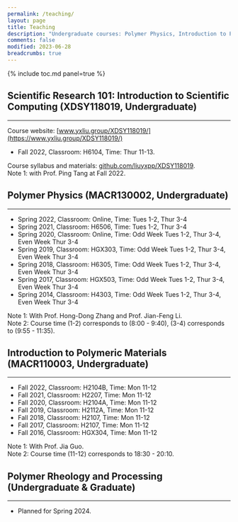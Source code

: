 ```yaml
---
permalink: /teaching/
layout: page
title: Teaching
description: "Undergraduate courses: Polymer Physics, Introduction to Polymeric Materials."
comments: false
modified: 2023-06-28
breadcrumbs: true
---
```


{% include toc.md panel=true %}

## Scientific Research 101: Introduction to Scientific Computing (XDSY118019, Undergraduate)
-----

Course website: [www.yxliu.group/XDSY118019/](https://www.yxliu.group/XDSY118019/)

- Fall 2022, Classroom: H6104, Time: Thur 11-13.

Course syllabus and materials: [github.com/liuyxpp/XDSY118019](https://github.com/liuyxpp/XDSY118019).<br>
Note 1: with Prof. Ping Tang at Fall 2022.

## Polymer Physics (MACR130002, Undergraduate)
-----

- Spring 2022, Classroom: Online, Time: Tues 1-2, Thur 3-4
- Spring 2021, Classroom: H6506, Time: Tues 1-2, Thur 3-4
- Spring 2020, Classroom: Online, Time: Odd Week Tues 1-2, Thur 3-4, Even Week Thur 3-4
- Spring 2019, Classroom: HGX303, Time: Odd Week Tues 1-2, Thur 3-4, Even Week Thur 3-4
- Spring 2018, Classroom: H6305, Time: Odd Week Tues 1-2, Thur 3-4, Even Week Thur 3-4
- Spring 2017, Classroom: HGX503, Time: Odd Week Tues 1-2, Thur 3-4, Even Week Thur 3-4
- Spring 2014, Classroom: H4303, Time: Odd Week Tues 1-2, Thur 3-4, Even Week Thur 3-4

Note 1: With Prof. Hong-Dong Zhang and Prof. Jian-Feng Li.<br>
Note 2: Course time (1-2) corresponds to (8:00 - 9:40), (3-4) corresponds to (9:55 - 11:35).

## Introduction to Polymeric Materials (MACR110003, Undergraduate)
-----

- Fall 2022, Classroom: H2104B, Time: Mon 11-12
- Fall 2021, Classroom: H2207, Time: Mon 11-12
- Fall 2020, Classroom: H2104A, Time: Mon 11-12
- Fall 2019, Classroom: H2112A, Time: Mon 11-12
- Fall 2018, Classroom: H2107, Time: Mon 11-12
- Fall 2017, Classroom: H2107, Time: Mon 11-12
- Fall 2016, Classroom: HGX304, Time: Mon 11-12

Note 1: With Prof. Jia Guo.<br>
Note 2: Course time (11-12) corresponds to 18:30 - 20:10.

## Polymer Rheology and Processing (Undergraduate & Graduate)
-----

- Planned for Spring 2024.

